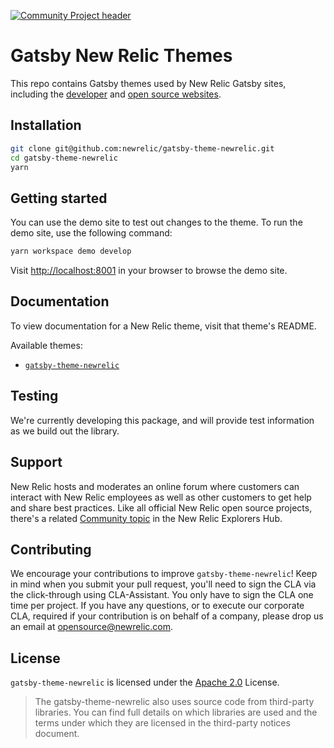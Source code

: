 [![Community Project header](https://github.com/newrelic/opensource-website/raw/master/src/images/categories/Community_Project.png)](https://opensource.newrelic.com/oss-category/#community-project)

# Gatsby New Relic Themes

This repo contains Gatsby themes used by New Relic Gatsby sites, including the
[developer](https://developer.newrelic.com) and [open source websites](https://opensource.newrelic.com).

## Installation

```sh
git clone git@github.com:newrelic/gatsby-theme-newrelic.git
cd gatsby-theme-newrelic
yarn
```

## Getting started

You can use the demo site to test out changes to the theme. To run the demo
site, use the following command:

```sh
yarn workspace demo develop
```

Visit [http://localhost:8001](http://localhost:8001) in your browser to browse
the demo site.

## Documentation

To view documentation for a New Relic theme, visit that theme's README.

Available themes:

- [`gatsby-theme-newrelic`](packages/gatsby-theme-newrelic)

## Testing

We're currently developing this package, and will provide test information as
we build out the library.

## Support

New Relic hosts and moderates an online forum where customers can interact with
New Relic employees as well as other customers to get help and share best
practices. Like all official New Relic open source projects, there's a related
[Community topic](https://discuss.newrelic.com/t/announcing-a-new-relic-gatsby-site-theme/109814)
in the New Relic Explorers Hub.

## Contributing

We encourage your contributions to improve `gatsby-theme-newrelic`! Keep in mind
when you submit your pull request, you'll need to sign the CLA via the
click-through using CLA-Assistant. You only have to sign the CLA one time per
project. If you have any questions, or to execute our corporate CLA, required
if your contribution is on behalf of a company, please drop us an email at
opensource@newrelic.com.

## License

`gatsby-theme-newrelic` is licensed under the [Apache
2.0](http://apache.org/licenses/LICENSE-2.0.txt) License.

> The gatsby-theme-newrelic also uses source code from third-party libraries.
> You can find full details on which libraries are used and the terms under
> which they are licensed in the third-party notices document.
